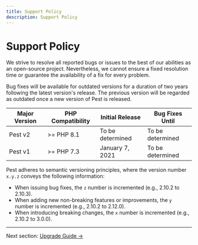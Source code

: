 ```yaml
---
title: Support Policy
description: Support Policy
---
```

# Support Policy

We strive to resolve all reported bugs or issues to the best of our abilities as an open-source project. Nevertheless, we cannot ensure a fixed resolution time or guarantee the availability of a fix for every problem.

Bug fixes will be available for outdated versions for a duration of two years following the latest version's release. The previous version will be regarded as outdated once a new version of Pest is released.

| Major Version | PHP Compatibility | Initial Release | Bug Fixes Until
| ---------------- | --- | --- | --- |
| Pest v2 | >= PHP 8.1 | To be determined | To be determined
| Pest v1 | >= PHP 7.3 | January 7, 2021 | To be determined

Pest adheres to semantic versioning principles, where the version number `x.y.z` conveys the following information:
- When issuing bug fixes, the `z` number is incremented (e.g., 2.10.2 to 2.10.3).
- When adding new non-breaking features or improvements, the `y` number is incremented (e.g., 2.10.2 to 2.12.0).
- When introducing breaking changes, the `x` number is incremented (e.g., 2.10.2 to 3.0.0).

----

Next section: [Upgrade Guide →](/docs/upgrade-guide)
